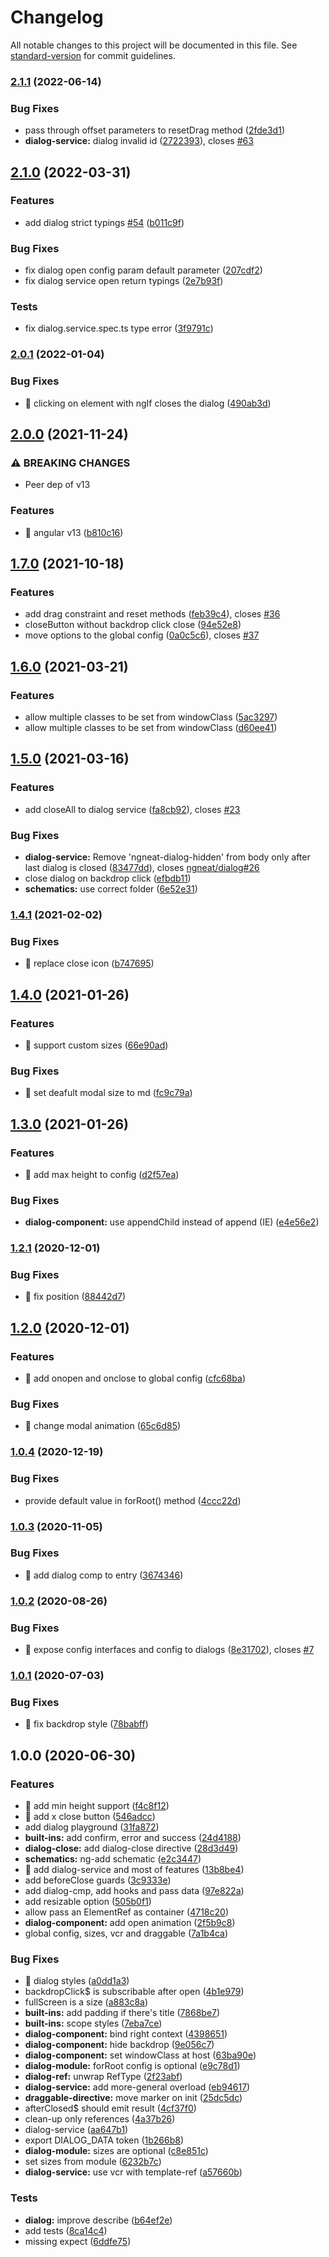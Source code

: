 # Changelog

All notable changes to this project will be documented in this file. See [standard-version](https://github.com/conventional-changelog/standard-version) for commit guidelines.

### [2.1.1](https://github.com/ngneat/dialog/compare/v2.1.0...v2.1.1) (2022-06-14)


### Bug Fixes

* pass through offset parameters to resetDrag method ([2fde3d1](https://github.com/ngneat/dialog/commit/2fde3d14ebc30461254e85d91a485ee3f8ca8e23))
* **dialog-service:** dialog invalid id ([2722393](https://github.com/ngneat/dialog/commit/2722393228016eb412e8638eaf731fe22e16d64c)), closes [#63](https://github.com/ngneat/dialog/issues/63)

## [2.1.0](https://github.com/ngneat/dialog/compare/v2.0.1...v2.1.0) (2022-03-31)


### Features

* add dialog strict typings [#54](https://github.com/ngneat/dialog/issues/54) ([b011c9f](https://github.com/ngneat/dialog/commit/b011c9f986d7310a55efe256bc481ea67292f80f))


### Bug Fixes

* fix dialog open config param default parameter ([207cdf2](https://github.com/ngneat/dialog/commit/207cdf2496cc6c8f16da52047165c58edef84337))
* fix dialog service open return typings ([2e7b93f](https://github.com/ngneat/dialog/commit/2e7b93fe195b57933af0599266d77e28cadf5626))


### Tests

* fix dialog.service.spec.ts type error ([3f9791c](https://github.com/ngneat/dialog/commit/3f9791c0fb874d267ad4f66c81c3c1201dab5692))

### [2.0.1](https://github.com/ngneat/dialog/compare/v2.0.0...v2.0.1) (2022-01-04)


### Bug Fixes

* 🐛 clicking on element with ngIf closes the dialog ([490ab3d](https://github.com/ngneat/dialog/commit/490ab3dce0a7a0b0c6df0b17101b017588d887b6))

## [2.0.0](https://github.com/ngneat/dialog/compare/v1.7.0...v2.0.0) (2021-11-24)


### ⚠ BREAKING CHANGES

* Peer dep of v13

### Features

* 🎸 angular v13 ([b810c16](https://github.com/ngneat/dialog/commit/b810c16ff234a52be67a0165ec5b1d415a17ce6f))

## [1.7.0](https://github.com/ngneat/dialog/compare/v1.6.0...v1.7.0) (2021-10-18)


### Features

* add drag constraint and reset methods ([feb39c4](https://github.com/ngneat/dialog/commit/feb39c4a4231834dd91bfbc9eb9fd16f33ee2a34)), closes [#36](https://github.com/ngneat/dialog/issues/36)
* closeButton without backdrop click close ([94e52e8](https://github.com/ngneat/dialog/commit/94e52e8401e7b28c39b28e955bb378ec73ed150b))
* move options to the global config ([0a0c5c6](https://github.com/ngneat/dialog/commit/0a0c5c68fddac185419d6b062f0a9cfa34944a58)), closes [#37](https://github.com/ngneat/dialog/issues/37)

## [1.6.0](https://github.com/ngneat/dialog/compare/v1.5.0...v1.6.0) (2021-03-21)


### Features

* allow multiple classes to be set from windowClass ([5ac3297](https://github.com/ngneat/dialog/commit/5ac3297fb664c4cd104b00648ebe21f09df55e72))
* allow multiple classes to be set from windowClass ([d60ee41](https://github.com/ngneat/dialog/commit/d60ee4142436137e2d0c6ce2f75848796e8b717b))

## [1.5.0](https://github.com/ngneat/dialog/compare/v1.4.1...v1.5.0) (2021-03-16)


### Features

* add closeAll to dialog service ([fa8cb92](https://github.com/ngneat/dialog/commit/fa8cb9272ce0a3ec00209b1d2b085a991e18c261)), closes [#23](https://github.com/ngneat/dialog/issues/23)


### Bug Fixes

* **dialog-service:** Remove 'ngneat-dialog-hidden' from body only after last dialog is closed ([83477dd](https://github.com/ngneat/dialog/commit/83477dd0d697d989eda2930214b265bd190b46e8)), closes [ngneat/dialog#26](https://github.com/ngneat/dialog/issues/26)
* close dialog on backdrop click ([efbdb11](https://github.com/ngneat/dialog/commit/efbdb112b613240d8a97cf7be0aa6a4ca6700efb))
* **schematics:** use correct folder ([6e52e31](https://github.com/ngneat/dialog/commit/6e52e312f2130be8f87003766c7d77aff6044b79))

### [1.4.1](https://github.com/ngneat/dialog/compare/v1.4.0...v1.4.1) (2021-02-02)


### Bug Fixes

* 🐛 replace close icon ([b747695](https://github.com/ngneat/dialog/commit/b7476951280c4b0620557d5cbb8e0809fa271453))

## [1.4.0](https://github.com/ngneat/dialog/compare/v1.3.0...v1.4.0) (2021-01-26)


### Features

* 🎸 support custom sizes ([66e90ad](https://github.com/ngneat/dialog/commit/66e90ad9a35247615b99489a2022ab18719b423d))


### Bug Fixes

* 🐛 set deafult modal size to md ([fc9c79a](https://github.com/ngneat/dialog/commit/fc9c79ac8e8b1113750dee5676727f017356678d))

## [1.3.0](https://github.com/ngneat/dialog/compare/v1.0.4...v1.3.0) (2021-01-26)


### Features

* 🎸 add max height to config ([d2f57ea](https://github.com/ngneat/dialog/commit/d2f57eabf6e6844c727b0ce81e2008c0cf93dd6b))


### Bug Fixes

* **dialog-component:** use appendChild instead of append (IE) ([e4e56e2](https://github.com/ngneat/dialog/commit/e4e56e2b56b71b7656eb81d2b0e050cb762a24a7))

### [1.2.1](https://github.com/ngneat/dialog/compare/v1.2.0...v1.2.1) (2020-12-01)


### Bug Fixes

* 🐛 fix position ([88442d7](https://github.com/ngneat/dialog/commit/88442d756aeb784b29ed29df0a5977c0fe012eb9))

## [1.2.0](https://github.com/ngneat/dialog/compare/v1.1.0...v1.2.0) (2020-12-01)


### Features

* 🎸 add onopen and onclose to global config ([cfc68ba](https://github.com/ngneat/dialog/commit/cfc68ba18285a49c1771174f33dc3f2a507b645b))


### Bug Fixes

* 🐛 change modal animation ([65c6d85](https://github.com/ngneat/dialog/commit/65c6d85f9a61f72fddede5b2c93c188738617277))

### [1.0.4](https://github.com/ngneat/dialog/compare/v1.1.1...v1.0.4) (2020-12-19)

### Bug Fixes

- provide default value in forRoot() method ([4ccc22d](https://github.com/ngneat/dialog/commit/4ccc22d025dc6060272af7556f29dd84b7aac005))

### [1.0.3](https://github.com/ngneat/dialog/compare/v1.0.2...v1.0.3) (2020-11-05)

### Bug Fixes

- 🐛 add dialog comp to entry ([3674346](https://github.com/ngneat/dialog/commit/3674346f3520ef127bed9e922297e62bce1c84da))

### [1.0.2](https://github.com/ngneat/dialog/compare/v1.0.1...v1.0.2) (2020-08-26)

### Bug Fixes

- 🐛 expose config interfaces and config to dialogs ([8e31702](https://github.com/ngneat/dialog/commit/8e317021996c32dde6f1b93d7215d9041ab111ea)), closes [#7](https://github.com/ngneat/dialog/issues/7)

### [1.0.1](https://github.com/ngneat/dialog/compare/v1.0.0...v1.0.1) (2020-07-03)

### Bug Fixes

- 🐛 fix backdrop style ([78babff](https://github.com/ngneat/dialog/commit/78babfffc813fd58270b1b370b0ffa5a6c944014))

## 1.0.0 (2020-06-30)

### Features

- 🎸 add min height support ([f4c8f12](https://github.com/ngneat/dialog/commit/f4c8f1296320c04137ecf8d54940e0b2698c27f5))
- 🎸 add x close button ([546adcc](https://github.com/ngneat/dialog/commit/546adcc84dcc24a0d32f678c13f9e0f86a597b8e))
- add dialog playground ([31fa872](https://github.com/ngneat/dialog/commit/31fa8725d2712640d972fcb47e2e47c94006d403))
- **built-ins:** add confirm, error and success ([24d4188](https://github.com/ngneat/dialog/commit/24d418852d4f3f01e3717357a84aadd5f708dc44))
- **dialog-close:** add dialog-close directive ([28d3d49](https://github.com/ngneat/dialog/commit/28d3d494090cf2542bf61078f1d0ef7c3884c3d6))
- **schematics:** ng-add schematic ([e2c3447](https://github.com/ngneat/dialog/commit/e2c344754b5664624de54fc16bb9a2a5567abef2))
- 🎸 add dialog-service and most of features ([13b8be4](https://github.com/ngneat/dialog/commit/13b8be4079b63da2475589fd1e1f5a3b1630b940))
- add beforeClose guards ([3c9333e](https://github.com/ngneat/dialog/commit/3c9333e7607fca7419970668844d9481e46c4074))
- add dialog-cmp, add hooks and pass data ([97e822a](https://github.com/ngneat/dialog/commit/97e822a8c985dee18c5c0bc41f71e1ff5984a4a6))
- add resizable option ([505b0f1](https://github.com/ngneat/dialog/commit/505b0f1fc4410fc9ca5e135d86e057e06265e117))
- allow pass an ElementRef as container ([4718c20](https://github.com/ngneat/dialog/commit/4718c2080edfc1d060cdb8970e5e7548c1102bff))
- **dialog-component:** add open animation ([2f5b9c8](https://github.com/ngneat/dialog/commit/2f5b9c88f0c591fed653652c5d52b2e9af3f1c2b))
- global config, sizes, vcr and draggable ([7a1b4ca](https://github.com/ngneat/dialog/commit/7a1b4ca09c25209a27a39dd5eab5cb52ce09032a))

### Bug Fixes

- 🐛 dialog styles ([a0dd1a3](https://github.com/ngneat/dialog/commit/a0dd1a31540e5e3d524c237ecefb5b6aed6aa20a))
- backdropClick\$ is subscribable after open ([4b1e979](https://github.com/ngneat/dialog/commit/4b1e979f38ad0e5dd530fa9ff8f7b81fd52b68df))
- fullScreen is a size ([a883c8a](https://github.com/ngneat/dialog/commit/a883c8adca44b3f6844abd43de05e3af9d8cac2a))
- **built-ins:** add padding if there's title ([7868be7](https://github.com/ngneat/dialog/commit/7868be7af758b9afd1a62c8ae548a763ee88f92a))
- **built-ins:** scope styles ([7eba7ce](https://github.com/ngneat/dialog/commit/7eba7ce8d5d7a874005baadf8f7f157bdb31737d))
- **dialog-component:** bind right context ([4398651](https://github.com/ngneat/dialog/commit/43986513e34974c81f3eb86d8e84c2d91c6591a7))
- **dialog-component:** hide backdrop ([9e056c7](https://github.com/ngneat/dialog/commit/9e056c75767f2e7c7a0b07c048436a79f026efa2))
- **dialog-component:** set windowClass at host ([63ba90e](https://github.com/ngneat/dialog/commit/63ba90e3a9749deb2a1f5611b0c6096414949aa4))
- **dialog-module:** forRoot config is optional ([e9c78d1](https://github.com/ngneat/dialog/commit/e9c78d146f228c66fd06d933c08e43f2616275e7))
- **dialog-ref:** unwrap RefType ([2f23abf](https://github.com/ngneat/dialog/commit/2f23abf67643a391963d9b47ce53d948f18c2582))
- **dialog-service:** add more-general overload ([eb94617](https://github.com/ngneat/dialog/commit/eb946179f46900eda505d5278523c88bfcf5826e))
- **draggable-directive:** move marker on init ([25dc5dc](https://github.com/ngneat/dialog/commit/25dc5dc93f5e7eb7657c62b8b9678d9d53a93595))
- afterClosed\$ should emit result ([4cf37f0](https://github.com/ngneat/dialog/commit/4cf37f0f8bb18aacad7b950f24ca2c936561e840))
- clean-up only references ([4a37b26](https://github.com/ngneat/dialog/commit/4a37b26eea0045f3a25aa2f16ba61b68158e1b40))
- dialog-service ([aa647b1](https://github.com/ngneat/dialog/commit/aa647b106151b749d44820c7448860c9a3f5d5d8))
- export DIALOG_DATA token ([1b266b8](https://github.com/ngneat/dialog/commit/1b266b826bc936295c7c90a9c2094c3e40f2a795))
- **dialog-module:** sizes are optional ([c8e851c](https://github.com/ngneat/dialog/commit/c8e851ce3f2fb18311b46efbcf74550f93dd6360))
- set sizes from module ([6232b7c](https://github.com/ngneat/dialog/commit/6232b7cfdf52461d86bc528bdbd6b4e48e1356c2))
- **dialog-service:** use vcr with template-ref ([a57660b](https://github.com/ngneat/dialog/commit/a57660b52d349edb2f0b2ee673de9c03f3c18b19))

### Tests

- **dialog:** improve describe ([b64ef2e](https://github.com/ngneat/dialog/commit/b64ef2e36626f852833a07e8029c32436649d390))
- add tests ([8ca14c4](https://github.com/ngneat/dialog/commit/8ca14c4465f325a281213d2829275808af567d2a))
- missing expect ([6ddfe75](https://github.com/ngneat/dialog/commit/6ddfe75c62e46e2ff72f8923f08e4f4439d4634b))
